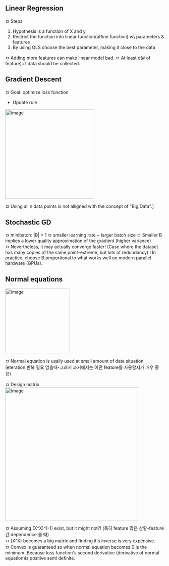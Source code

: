 ## Linear Regression

ㅁ Steps  
1. Hypothesis is a function of X and y  
2. Restrict the function into linear function(affine function) w\ parameters & features  
3. By using OLS choose the best parameter, making it close to the data

ㅁ Adding more features can make linear model bad.
ㅁ At least d(# of feature)+1 data should be collected.

## Gradient Descent  

ㅁ Goal: optimize loss function

- Update rule
<img width="282" alt="image" src="https://github.com/user-attachments/assets/35bd7cb0-269a-4ba4-b93d-770a70b84c6a">

ㅁ Using all n data points is not alligned with the concept of "Big Data".]

## Stochastic GD

ㅁ minibatch: |B| = 1
ㅁ smaller learning rate ~ larger batch size
ㅁ Smaller B implies a lower quality approximation of the gradient (higher variance)  
ㅁ Nevertheless, it may actually converge faster! (Case where the dataset has many copies of the same point–extreme, but lots of redundancy) I In practice, choose B proportional to what works well on modern parallel hardware (GPUs).


## Normal equations

<img width="205" alt="image" src="https://github.com/user-attachments/assets/7af73f3a-5263-47d1-a413-fadbd650d342">

ㅁ Normal equation is usally used at small amount of data situation (eteration 반복 필요 없을때-그래서 과거에서는 어떤 feature를 사용할지가 매우 중요)

ㅁ Design matrix  
<img width="421" alt="image" src="https://github.com/user-attachments/assets/36e369b6-f5fd-497b-af2c-b8c75e8fb3fe">

ㅁ Assuming (X^X)^(-1) exist, but it might not?! (특히 feature 많은 상황-feature 간 dependence 클 때)  
ㅁ (X^X) becomes a big matrix and finding it's inverse is very expensive.  
ㅁ Convex is guaranteed so when normal equation becomes 0 is the minimum. Because loss function's second derivative (derivative of normal equation)is positive semi definite.  